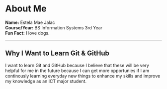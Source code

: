 # About Me

**Name:** Estela Mae Jalac  
**Course/Year:** BS Information Systems 3rd Year  
**Fun Fact:** I love dogs.

---

## Why I Want to Learn Git & GitHub 

I want to learn Git and GitHub because I believe that these will be very helpful for me in the future because I can get more opportunies if I am continously learning everyday new things to enhance my skills and improve my knowledge as an ICT major student.
